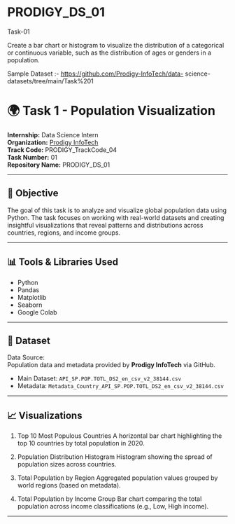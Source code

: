 # PRODIGY_DS_01
Task-01

Create a bar chart or histogram to visualize the distribution of
a categorical or continuous variable, such as the distribution of
ages or genders in a population.


Sample Dataset :- https://github.com/Prodigy-InfoTech/data-
science-datasets/tree/main/Task%201


# 🌍 Task 1 - Population Visualization

**Internship:** Data Science Intern  
**Organization:** [Prodigy InfoTech](https://prodigyinfotech.dev/)  
**Track Code:** PRODIGY_TrackCode_04  
**Task Number:** 01  
**Repository Name:** PRODIGY_DS_01

---

## 📌 Objective

The goal of this task is to analyze and visualize global population data using Python. The task focuses on working with real-world datasets and creating insightful visualizations that reveal patterns and distributions across countries, regions, and income groups.

---

## 📊 Tools & Libraries Used

- Python
- Pandas
- Matplotlib
- Seaborn
- Google Colab

---

## 📁 Dataset

Data Source:  
Population data and metadata provided by **Prodigy InfoTech** via GitHub.  
- Main Dataset: `API_SP.POP.TOTL_DS2_en_csv_v2_38144.csv`  
- Metadata: `Metadata_Country_API_SP.POP.TOTL_DS2_en_csv_v2_38144.csv`

---

## 📈 Visualizations

1. Top 10 Most Populous Countries
A horizontal bar chart highlighting the top 10 countries by total population in 2020.

2. Population Distribution Histogram
Histogram showing the spread of population sizes across countries.

3. Total Population by Region
Aggregated population values grouped by world regions (based on metadata).

4. Total Population by Income Group
Bar chart comparing the total population across income classifications (e.g., Low, High income).

---


